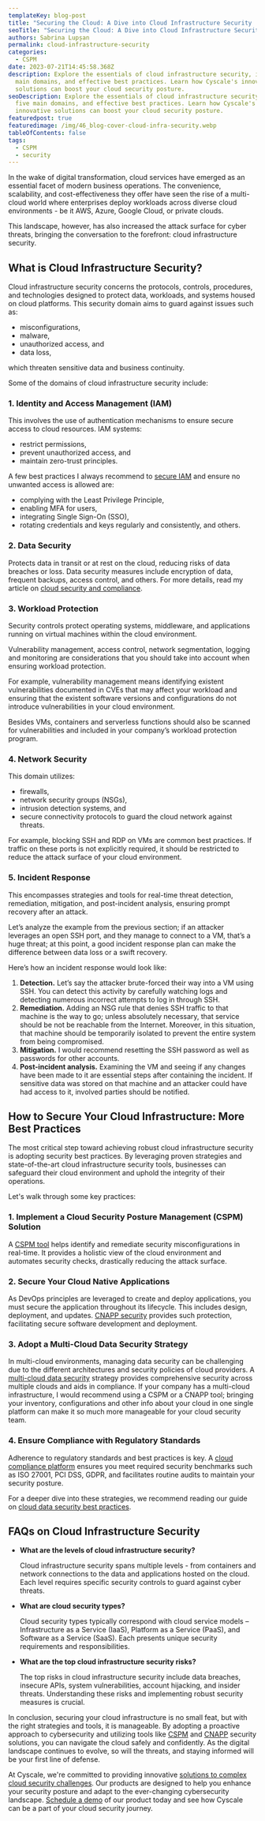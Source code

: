 ```yaml
---
templateKey: blog-post
title: "Securing the Cloud: A Dive into Cloud Infrastructure Security  "
seoTitle: "Securing the Cloud: A Dive into Cloud Infrastructure Security  "
authors: Sabrina Lupșan
permalink: cloud-infrastructure-security
categories:
  - CSPM
date: 2023-07-21T14:45:58.368Z
description: Explore the essentials of cloud infrastructure security, its five
  main domains, and effective best practices. Learn how Cyscale's innovative
  solutions can boost your cloud security posture.
seoDescription: Explore the essentials of cloud infrastructure security, its
  five main domains, and effective best practices. Learn how Cyscale's
  innovative solutions can boost your cloud security posture.
featuredpost: true
featuredimage: /img/46_blog-cover-cloud-infra-security.webp
tableOfContents: false
tags:
  - CSPM
  - security
---
```

In the wake of digital transformation, cloud services have emerged as an essential facet of modern business operations. The convenience, scalability, and cost-effectiveness they offer have seen the rise of a multi-cloud world where enterprises deploy workloads across diverse cloud environments - be it AWS, Azure, Google Cloud, or private clouds.  

This landscape, however, has also increased the attack surface for cyber threats, bringing the conversation to the forefront: cloud infrastructure security.  

## What is Cloud Infrastructure Security? 

Cloud infrastructure security concerns the protocols, controls, procedures, and technologies designed to protect data, workloads, and systems housed on cloud platforms. This security domain aims to guard against issues such as: 

* misconfigurations,  
* malware,  
* unauthorized access, and  
* data loss,  

which threaten sensitive data and business continuity. 

Some of the domains of cloud infrastructure security include: 

### 1. Identity and Access Management (IAM) 

This involves the use of authentication mechanisms to ensure secure access to cloud resources. IAM systems: 

* restrict permissions,  
* prevent unauthorized access, and  
* maintain zero-trust principles. 

A few best practices I always recommend to [secure IAM](https://cyscale.com/blog/iam-best-practices-from-aws-azure-gcp/ "https\://cyscale.com/blog/iam-best-practices-from-aws-azure-gcp/") and ensure no unwanted access is allowed are: 

* complying with the Least Privilege Principle, 
* enabling MFA for users, 
* integrating Single Sign-On (SSO), 
* rotating credentials and keys regularly and consistently, and others. 

### 2. Data Security 

Protects data in transit or at rest on the cloud, reducing risks of data breaches or loss. Data security measures include encryption of data, frequent backups, access control, and others. For more details, read my article on [cloud security and compliance](https://cyscale.com/blog/cloud-security-and-compliance/ "https\://cyscale.com/blog/cloud-security-and-compliance/"). 

### 3. Workload Protection 

Security controls protect operating systems, middleware, and applications running on virtual machines within the cloud environment.  

Vulnerability management, access control, network segmentation, logging and monitoring are considerations that you should take into account when ensuring workload protection.  

For example, vulnerability management means identifying existent vulnerabilities documented in CVEs that may affect your workload and ensuring that the existent software versions and configurations do not introduce vulnerabilities in your cloud environment. 

Besides VMs, containers and serverless functions should also be scanned for vulnerabilities and included in your company’s workload protection program. 

### 4. Network Security 

This domain utilizes: 

* firewalls,  
* network security groups (NSGs), 
* intrusion detection systems, and  
* secure connectivity protocols to guard the cloud network against threats. 

For example, blocking SSH and RDP on VMs are common best practices. If traffic on these ports is not explicitly required, it should be restricted to reduce the attack surface of your cloud environment. 

### 5. Incident Response 

This encompasses strategies and tools for real-time threat detection, remediation, mitigation, and post-incident analysis, ensuring prompt recovery after an attack. 

Let’s analyze the example from the previous section; if an attacker leverages an open SSH port, and they manage to connect to a VM, that’s a huge threat; at this point, a good incident response plan can make the difference between data loss or a swift recovery. 

Here’s how an incident response would look like: 

1. **Detection.** Let’s say the attacker brute-forced their way into a VM using SSH. You can detect this activity by carefully watching logs and detecting numerous incorrect attempts to log in through SSH.  
2. **Remediation.** Adding an NSG rule that denies SSH traffic to that machine is the way to go; unless absolutely necessary, that service should be not be reachable from the Internet. Moreover, in this situation, that machine should be temporarily isolated to prevent the entire system from being compromised. 
3. **Mitigation.** I would recommend resetting the SSH password as well as passwords for other accounts. 
4. **Post-incident analysis.** Examining the VM and seeing if any changes have been made to it are essential steps after containing the incident. If sensitive data was stored on that machine and an attacker could have had access to it, involved parties should be notified. 

## How to Secure Your Cloud Infrastructure: More Best Practices 

The most critical step toward achieving robust cloud infrastructure security is adopting security best practices. By leveraging proven strategies and state-of-the-art cloud infrastructure security tools, businesses can safeguard their cloud environment and uphold the integrity of their operations. 

Let's walk through some key practices: 

### 1. Implement a Cloud Security Posture Management (CSPM) Solution  

A [CSPM tool](https://cyscale.com/products/cloud-security-posture-management/ "https\://cyscale.com/products/cloud-security-posture-management/") helps identify and remediate security misconfigurations in real-time. It provides a holistic view of the cloud environment and automates security checks, drastically reducing the attack surface. 

### 2. Secure Your Cloud Native Applications 

As DevOps principles are leveraged to create and deploy applications, you must secure the application throughout its lifecycle. This includes design, deployment, and updates. [CNAPP security](https://cyscale.com/products/cnapp/ "https\://cyscale.com/products/cnapp/") provides such protection, facilitating secure software development and deployment. 

### 3. Adopt a Multi-Cloud Data Security Strategy 

In multi-cloud environments, managing data security can be challenging due to the different architectures and security policies of cloud providers. A [multi-cloud data security](https://cyscale.com/use-cases/cloud-data-security/ "https\://cyscale.com/use-cases/cloud-data-security/") strategy provides comprehensive security across multiple clouds and aids in compliance. If your company has a multi-cloud infrastructure, I would recommend using a CSPM or a CNAPP tool; bringing your inventory, configurations and other info about your cloud in one single platform can make it so much more manageable for your cloud security team. 

### 4. Ensure Compliance with Regulatory Standards  

Adherence to regulatory standards and best practices is key. A [cloud compliance platform](https://cyscale.com/use-cases/cloud-compliance-and-auditing/ "https\://cyscale.com/use-cases/cloud-compliance-and-auditing/") ensures you meet required security benchmarks such as ISO 27001, PCI DSS, GDPR, and facilitates routine audits to maintain your security posture. 

For a deeper dive into these strategies, we recommend reading our guide on [cloud data security best practices](https://cyscale.com/blog/cloud-data-security-guide/ "https\://cyscale.com/blog/cloud-data-security-guide/"). 

## FAQs on Cloud Infrastructure Security 

<ul class="faq-list"><li><p class="question" style="font-weight:bold;">What are the levels of cloud infrastructure security? </p><p class="answer">Cloud infrastructure security spans multiple levels - from containers and network connections to the data and applications hosted on the cloud. Each level requires specific security controls to guard against cyber threats. </p></li><li><p class="question" style="font-weight:bold;">What are cloud security types? </p><p class="answer">Cloud security types typically correspond with cloud service models – Infrastructure as a Service (IaaS), Platform as a Service (PaaS), and Software as a Service (SaaS). Each presents unique security requirements and responsibilities.  </p></li><li><p class="question" style="font-weight:bold;">What are the top cloud infrastructure security risks? </p><p class="answer">The top risks in cloud infrastructure security include data breaches, insecure APIs, system vulnerabilities, account hijacking, and insider threats. Understanding these risks and implementing robust security measures is crucial.</p></li></ul>

In conclusion, securing your cloud infrastructure is no small feat, but with the right strategies and tools, it is manageable. By adopting a proactive approach to cybersecurity and utilizing tools like [CSPM](https://cyscale.com/blog/understanding-cspm-an-essential-guide/ "https\://cyscale.com/blog/understanding-cspm-an-essential-guide/") and [CNAPP](https://cyscale.com/blog/cnapp-secure-native-applications/ "https\://cyscale.com/blog/cnapp-secure-native-applications/") security solutions, you can navigate the cloud safely and confidently. As the digital landscape continues to evolve, so will the threats, and staying informed will be your first line of defense.  

At Cyscale, we're committed to providing innovative [solutions to complex cloud security challenges](https://cyscale.com/ "https\://cyscale.com/"). Our products are designed to help you enhance your security posture and adapt to the ever-changing cybersecurity landscape. [Schedule a demo](https://cyscale.com/request-demo "https\://cyscale.com/request-demo") of our product today and see how Cyscale can be a part of your cloud security journey.
